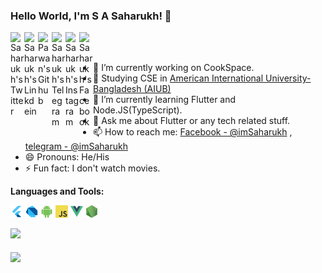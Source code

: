 ### Hello World, I'm S A Saharukh! 👋

<a href="https://twitter.com/imSaharukh">
  <img align="left" alt="Saharukh's Twitter" width="22px" src="https://cdn.jsdelivr.net/npm/simple-icons@v3/icons/twitter.svg" />
</a>
<a href="https://linkedin.com/in/imSaharukh">
  <img align="left" alt="Saharukh's Linkdein" width="22px" src="https://cdn.jsdelivr.net/npm/simple-icons@v3/icons/linkedin.svg" />
</a>
<a href="https://github.com/imSaharukh">
  <img align="left" alt="Pawan's Github" width="22px" src="https://cdn.jsdelivr.net/npm/simple-icons@v3/icons/github.svg" />
</a>
<a href="https://t.me/imSaharukh">
  <img align="left" alt="Saharukh's Telegram" width="22px" src="https://cdn.jsdelivr.net/npm/simple-icons@v3/icons/telegram.svg" />
</a>
<a href="https://instagram.com/imSaharukh/">
  <img align="left" alt="Saharukh's Instagram" width="22px" src="https://cdn.jsdelivr.net/npm/simple-icons@v3/icons/instagram.svg" />
</a>
<a href="https://www.facebook.com/imSaharukh/">
  <img align="left" alt="Saharukh's Facebook" width="22px" src="https://cdn.jsdelivr.net/npm/simple-icons@v3/icons/facebook.svg" />
</a>


<br/>
<br/>


- 🔭 I’m currently working on CookSpace.
- 🏫 Studying CSE in  [American International University-Bangladesh (AIUB)](https://aiub.edu)
- 🌱 I’m currently learning Flutter and Node.JS(TypeScript).
- 💬 Ask me about Flutter or any tech related stuff.
- 📫 How to reach me: [Facebook - @imSaharukh](https://fb.com/imSaharukh) , [telegram - @imSaharukh](https://t.me/imSaharukh)
- 😄 Pronouns: He/His
- ⚡ Fun fact: I don't watch movies.

**Languages and Tools:**  

<code><img height="20" src="https://raw.githubusercontent.com/github/explore/80688e429a7d4ef2fca1e82350fe8e3517d3494d/topics/flutter/flutter.png"></code>
<code><img height="20" src="https://raw.githubusercontent.com/github/explore/80688e429a7d4ef2fca1e82350fe8e3517d3494d/topics/dart/dart.png"></code>
<code><img height="20" src="https://raw.githubusercontent.com/github/explore/80688e429a7d4ef2fca1e82350fe8e3517d3494d/topics/android/android.png"></code>
<code><img height="20" src="https://raw.githubusercontent.com/github/explore/80688e429a7d4ef2fca1e82350fe8e3517d3494d/topics/javascript/javascript.png"></code>
<code><img height="20" src="https://raw.githubusercontent.com/github/explore/80688e429a7d4ef2fca1e82350fe8e3517d3494d/topics/vue/vue.png"></code>
<code><img height="20" src="https://raw.githubusercontent.com/github/explore/80688e429a7d4ef2fca1e82350fe8e3517d3494d/topics/nodejs/nodejs.png"></code>    

<img src="https://github-readme-stats.vercel.app/api?username=imSaharukh&&show_icons=true&title_color=ffffff&icon_color=bb2acf&text_color=daf7dc&bg_color=191919">

<br/>
<br/>


<a href="https://github.com/iampawan">
  <img align="center" src="https://github-readme-stats.vercel.app/api/top-langs/?username=imSaharukh&theme=dark&hide_langs_below=1" />
</a>
